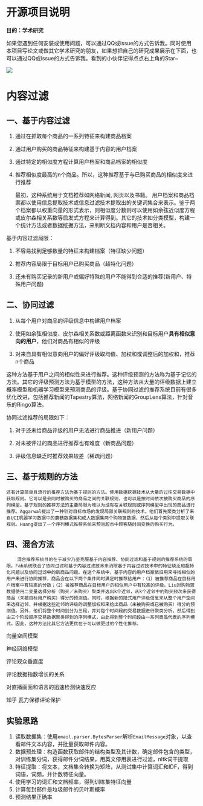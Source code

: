 # 开源项目说明

**目的：学术研究**

如果您遇到任何安装或使用问题，可以通过QQ或issue的方式告诉我。同时使用本项目写论文或做其它学术研究的朋友，如果想把自己的研究成果展示在下面，也可以通过QQ或issue的方式告诉我。看到的小伙伴记得点点右上角的Star~

![](https://umrcoding.oss-cn-shanghai.aliyuncs.com/Obsidian/202212032313952.png)





# 内容过滤

## 一、基于内容过滤

1. 通过在抓取每个商品的一系列特征来构建商品档案

2. 通过用户购买的商品特征来构建基于内容的用户档案

3. 通过特定的相似度方程计算用户档案和商品档案的相似度

4. 推荐相似度最高的n个商品。所以，这种推荐基于与已购买商品的相似度来进行推荐


    最初，这种系统用于文档推荐如网络新闻, 网页以及书籍。 用户档案和商品档案都以使用信息提取技术或信息过滤技术提取出的关键词集合来表示。鉴于两个档案都以权重向量的形式表示，则相似度分数则可以使用如余弦近似度方程或皮尔森相关系数等启发式方程来计算得到。其它的技术如分类模型，构建一个统计方法或者数据挖掘方法，来判断文档内容和用户是否相关。

基于内容过滤局限：

1. 不容易找到足够数量的特征来构建档案（特征缺少问题）
2. 推荐内容局限于目标用户已购买商品（超特化问题）

3. 还未有购买记录的新用户或偏好特殊的用户不能得到合适的推荐(新用户、特殊用户问题) 



## 二、协同过滤

1. 从每个用户对商品的评级信息中构建用户档案

2. 使用如余弦相似度、皮尔森相关系数或距离函数来识别和目标用户**具有相似意向的用户**，他们对商品有相似的评级

3. 对来自具有相似意向用户的偏好评级取均值、加权和或调整后的加权和，推荐n个商品


这种方法基于用户之间的相似性来进行推荐。这种评级预测的方法称为基于记忆的方法。其它的评级预测方法为基于模型的方法，这种方法从大量的评级数据上建立概率模型和机器学习模型来预测商品的评级。基于协同过滤的推荐系统目前有很多优化改进，包括推荐新闻的Tapestry算法，网络新闻的GroupLens算法，针对音乐的Ringo算法。

协同过滤推荐的局限如下：

1. 对于还未给商品评级的用户无法进行商品推进（新用户问题）

2. 对未被评过的商品进行推荐也有难度（新商品问题）

3. 评级信息缺乏时推荐效果较差（稀疏问题）

   

## 三、基于规则的方法

    还有计算简单且流行的推荐方法为基于规则的方法。使用数据挖掘技术从大量的过往交易数据中获取规则。它可以是会同时被购买的商品之间的关联规则，也可以是按时间依次被购买商品的序列模型。基于规则的推荐方法的主要局限为难以为没有在关联规则或序列模型中出现的商品进行推荐。Aggarwal提出了一种针对目标市场的发现局部关联规则的技术。他们首先聚类分析了来自UCI机器学习数据中的蘑菇数据集和成人数据集两个购物篮数据，然后从每个类别中提取关联规则。Huang提出了一个序列模式推荐系统来预测超市中顾客随时间变换的购买行为。



## 四、混合方法

        混合推荐系统目的在于减少乃至克服基于内容推荐、协同过滤和基于规则的推荐系统的局限。Fab系统联合了协同过滤和基于内容过滤技术来消除基于内容过滤技术中的特征缺乏和超特化问题以及协同过滤中的新商品问题。在这个系统中，基于内容的用户档案依旧用来寻找相似的用户来进行协同推荐，商品会在以下两个条件同时满足时推荐给用户：（1）被推荐商品在目标用户档案中有较高的分数；（2）被推荐商品在目标用户的相似用户中有较高的评级。Liu对购物篮数据使用二变量选择分析（购买／未购买）聚类并选出k个近邻，从k个近邻中的购买频次来获得商品（未被目标用户购买）得分的预测值。同时，根据新的隐式用户评级信息来从整个用户空间来选择近邻，并根据这些近邻的评级的调整加权和来给出商品（未被购买或已被购买）得分的预测值。另外，他们将整个时间划分为三段，并对每个时间段的交易数据进行聚类分析，然后得到由三个阶段顺序交易数据聚类得到的序列模式，由此得到整个时间段由一系列商品代表的序列模式。因此，这种方法比其它方法更优在于可以做更过的个性化推荐。



向量空间模型

神经网络模型

评论观众垂直度

评论数据指数增长的关系

对直播画面和语言的迅速检测快速反应

知乎 瓦力保镖评论保护



## 实验思路

1. 读取数据集：使用`email.parser.BytesParser`解析`EmailMessage`对象，以查看邮件文本内容，并批量获取邮件内容。
2. 数据预处理：构造函数获取邮件的结构类型及其计数，确定邮件包含的类型，对训练集分词，获得邮件分词结果，用英文停用表进行过滤，nltk词干提取
3. 特征提取：将文本，文档集合转换为矩阵，从测试集中计算词汇和IDF，得到词语，词频，并计数特征向量。
4. 使用学习的词汇和文档频率，得到训练集特征向量
5. 计算每封邮件是垃圾邮件的贝叶斯概率
6. 预测结果正确率















